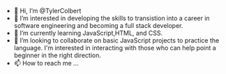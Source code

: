 - 👋 Hi, I’m @TylerColbert
- 👀 I’m interested in developing the skills to transistion into a career in software engineering and becoming a full stack developer.
- 🌱 I’m currently learning JavaScript,HTML, and CSS. 
- 💞️ I’m looking to collaborate on basic JavaScript projects to practice the language. I'm interested in interacting with those who can help point a beginner in the right direction.
- 📫 How to reach me ...

<!---
TylerColbert/TylerColbert is a ✨ special ✨ repository because its `README.md` (this file) appears on your GitHub profile.
You can click the Preview link to take a look at your changes.
--->
